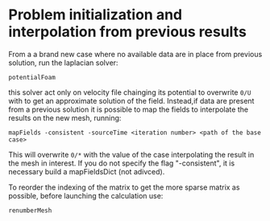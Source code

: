 # Problem initialization and interpolation from previous results

From a a brand new case where no available data are in place from previous solution, run the laplacian solver:

```console
potentialFoam
```

this solver act only on velocity file chainging its potential to overwrite ```0/U``` with to get an
approximate solution of the field. Instead,if data are present from a previous solution it is possible
to map the fields to interpolate the results on the new mesh, running:

```console
mapFields -consistent -sourceTime <iteration number> <path of the base case>
```
This will overwrite ```0/*``` with the value of
the case interpolating the result in the mesh in interest. If you do not
specify the flag "-consistent", it is necessary build a mapFieldsDict (not adivced).

To reorder the indexing of the matrix to get the more sparse matrix as possible, before launching the calculation use:

```console
renumberMesh
```
<!--  Script to show the footer   -->
<html>
<script
    src="https://code.jquery.com/jquery-3.3.1.js"
    integrity="sha256-2Kok7MbOyxpgUVvAk/HJ2jigOSYS2auK4Pfzbm7uH60="
    crossorigin="anonymous">
</script>
<script>
$(function(){
  $("#footer").load("../footers/footer_first_level_depth.html");
});
</script>
<body>
<div id="footer"></div>
</body>
</html>
